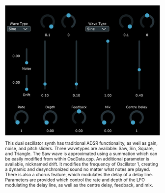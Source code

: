 ![alt text](https://github.com/gabe065e/CoralSynth/blob/main/coral.png)



This dual oscillator synth has traditional ADSR functionality, as well as gain, noise, and pitch sliders.
Three wavetypes are available: Saw, Sin, Square, and Triangle. The Saw wave is approximated using a summation which can be easily modified from within OscData.cpp.
An additional parameter is available, nicknamed drift. It modifies the frequency of Oscillator 1, creating a dynamic and desynchronized sound no matter what notes are played.
There is also a chorus feature, which modulates the delay of a delay line. Parameters are provided which control the rate and depth of the LFO modulating the delay line, as well as the centre delay, feedback, and mix. 